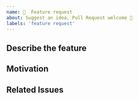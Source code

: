 ```yaml
---
name: 🍻  Feature request
about: Suggest an idea, Pull Request welcome 🚀
labels: 'feature request'
---
```


## Describe the feature

<!-- Describe the requested Feature -->

## Motivation

<!-- Describe the motivation behind it -->

## Related Issues

<!-- Link related issues here -->
